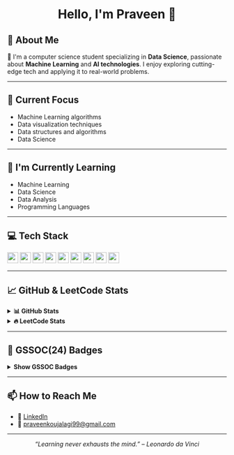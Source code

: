 <h1 align="center">Hello, I'm Praveen 👋</h1>

## 🧠 About Me
👋 I'm a computer science student specializing in **Data Science**, passionate about **Machine Learning** and **AI technologies**. I enjoy exploring cutting-edge tech and applying it to real-world problems.

---

## 🚀 Current Focus
- Machine Learning algorithms
- Data visualization techniques
- Data structures and algorithms
- Data Science

---

## 🌱 I'm Currently Learning
- Machine Learning
- Data Science
- Data Analysis
- Programming Languages

---

## 💻 Tech Stack

<code><img height="25" src="https://img.shields.io/badge/Java-ED8B00?style=for-the-badge&logo=java&logoColor=white"/></code>
<code><img height="25" src="https://img.shields.io/badge/Python-3776AB?style=for-the-badge&logo=python&logoColor=white"/></code>
<code><img height="25" src="https://img.shields.io/badge/Jupyter-F37626?style=for-the-badge&logo=Jupyter&logoColor=white"/></code>
<code><img height="25" src="https://img.shields.io/badge/Machine%20Learning-blue?style=for-the-badge"/></code>
<code><img height="25" src="https://img.shields.io/badge/MongoDB-4EA94B?style=for-the-badge&logo=mongodb&logoColor=white"/></code>
<code><img height="25" src="https://img.shields.io/badge/MySQL-005C84?style=for-the-badge&logo=mysql&logoColor=white"/></code>
<code><img height="25" src="https://img.shields.io/badge/MERN-Stack?style=for-the-badge&logo=react&logoColor=white"/></code>
<code><img height="25" src="https://img.shields.io/badge/Jupyter_Notebook-orange?style=for-the-badge"/></code>
<code><img height="25" src="https://img.shields.io/badge/VSCode-007ACC?style=for-the-badge&logo=visual-studio-code&logoColor=white"/></code>

---

## 📈 GitHub & LeetCode Stats

<details>
  <summary><b>📊 GitHub Stats</b></summary><br>
  <div align="center">
    <img src="https://github-readme-stats.vercel.app/api?username=Praveen-koujalagi&show_icons=true&theme=tokyonight&hide_border=false"/>
    <img src="https://github-readme-stats.vercel.app/api/top-langs/?username=Praveen-koujalagi&layout=compact&theme=tokyonight&hide_border=false"/>
  </div>
</details>

<details>
  <summary><b>🔥 LeetCode Stats</b></summary><br>
  <div align="center">
    <img src="https://leetcard.jacoblin.cool/Praveen-koujalagi?theme=dark&font=Source%20Code%20Pro&ext=heatmap" />
  </div>
</details>

---

## 🏅 GSSOC(24) Badges
<details>
<summary><b>Show GSSOC Badges</b></summary><br>
<div align="center" style='display:flex; gap: 10px; flex-wrap: wrap;'>
  <img src="https://raw.githubusercontent.com/GSSoC24/Postman-Challenge/main/docs/assets/Postman%20White.png" width="100px" />
  <img src="https://raw.githubusercontent.com/GSSoC24/Postman-Challenge/main/docs/assets/1.png" width="100px" />
  <img src="https://raw.githubusercontent.com/GSSoC24/Postman-Challenge/main/docs/assets/2.png" width="100px" />
  <img src="https://raw.githubusercontent.com/GSSoC24/Postman-Challenge/main/docs/assets/3.png" width="100px" />
  <img src="https://raw.githubusercontent.com/GSSoC24/Postman-Challenge/main/docs/assets/4.png" width="100px" />
  <img src="https://raw.githubusercontent.com/GSSoC24/Postman-Challenge/main/docs/assets/5.png" width="100px" />
</div>
</details>

---

## 📫 How to Reach Me
- 🔗 [LinkedIn](https://www.linkedin.com/in/praveen-koujalagi/)
- 📧 [praveenkoujalagi99@gmail.com](mailto:praveenkoujalagi99@gmail.com)

---

<p align="center"><i>“Learning never exhausts the mind.” – Leonardo da Vinci</i></p>
